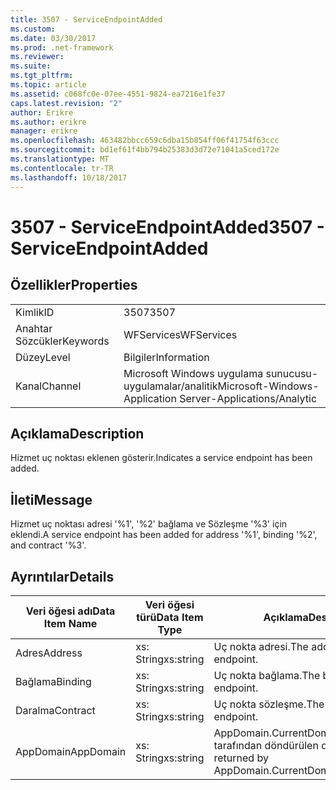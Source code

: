 ```yaml
---
title: 3507 - ServiceEndpointAdded
ms.custom: 
ms.date: 03/30/2017
ms.prod: .net-framework
ms.reviewer: 
ms.suite: 
ms.tgt_pltfrm: 
ms.topic: article
ms.assetid: c068fc0e-07ee-4551-9824-ea7216e1fe37
caps.latest.revision: "2"
author: Erikre
ms.author: erikre
manager: erikre
ms.openlocfilehash: 463482bbcc659c6dba15b854ff06f41754f63ccc
ms.sourcegitcommit: bd1ef61f4bb794b25383d3d72e71041a5ced172e
ms.translationtype: MT
ms.contentlocale: tr-TR
ms.lasthandoff: 10/18/2017
---
```

# <a name="3507---serviceendpointadded"></a><span data-ttu-id="2225e-102">3507 - ServiceEndpointAdded</span><span class="sxs-lookup"><span data-stu-id="2225e-102">3507 - ServiceEndpointAdded</span></span>
## <a name="properties"></a><span data-ttu-id="2225e-103">Özellikler</span><span class="sxs-lookup"><span data-stu-id="2225e-103">Properties</span></span>  
  
|||  
|-|-|  
|<span data-ttu-id="2225e-104">Kimlik</span><span class="sxs-lookup"><span data-stu-id="2225e-104">ID</span></span>|<span data-ttu-id="2225e-105">3507</span><span class="sxs-lookup"><span data-stu-id="2225e-105">3507</span></span>|  
|<span data-ttu-id="2225e-106">Anahtar Sözcükler</span><span class="sxs-lookup"><span data-stu-id="2225e-106">Keywords</span></span>|<span data-ttu-id="2225e-107">WFServices</span><span class="sxs-lookup"><span data-stu-id="2225e-107">WFServices</span></span>|  
|<span data-ttu-id="2225e-108">Düzey</span><span class="sxs-lookup"><span data-stu-id="2225e-108">Level</span></span>|<span data-ttu-id="2225e-109">Bilgiler</span><span class="sxs-lookup"><span data-stu-id="2225e-109">Information</span></span>|  
|<span data-ttu-id="2225e-110">Kanal</span><span class="sxs-lookup"><span data-stu-id="2225e-110">Channel</span></span>|<span data-ttu-id="2225e-111">Microsoft Windows uygulama sunucusu-uygulamalar/analitik</span><span class="sxs-lookup"><span data-stu-id="2225e-111">Microsoft-Windows-Application Server-Applications/Analytic</span></span>|  
  
## <a name="description"></a><span data-ttu-id="2225e-112">Açıklama</span><span class="sxs-lookup"><span data-stu-id="2225e-112">Description</span></span>  
 <span data-ttu-id="2225e-113">Hizmet uç noktası eklenen gösterir.</span><span class="sxs-lookup"><span data-stu-id="2225e-113">Indicates a service endpoint has been added.</span></span>  
  
## <a name="message"></a><span data-ttu-id="2225e-114">İleti</span><span class="sxs-lookup"><span data-stu-id="2225e-114">Message</span></span>  
 <span data-ttu-id="2225e-115">Hizmet uç noktası adresi '%1', '%2' bağlama ve Sözleşme '%3' için eklendi.</span><span class="sxs-lookup"><span data-stu-id="2225e-115">A service endpoint has been added for address '%1', binding '%2', and contract '%3'.</span></span>  
  
## <a name="details"></a><span data-ttu-id="2225e-116">Ayrıntılar</span><span class="sxs-lookup"><span data-stu-id="2225e-116">Details</span></span>  
  
|<span data-ttu-id="2225e-117">Veri öğesi adı</span><span class="sxs-lookup"><span data-stu-id="2225e-117">Data Item Name</span></span>|<span data-ttu-id="2225e-118">Veri öğesi türü</span><span class="sxs-lookup"><span data-stu-id="2225e-118">Data Item Type</span></span>|<span data-ttu-id="2225e-119">Açıklama</span><span class="sxs-lookup"><span data-stu-id="2225e-119">Description</span></span>|  
|--------------------|--------------------|-----------------|  
|<span data-ttu-id="2225e-120">Adres</span><span class="sxs-lookup"><span data-stu-id="2225e-120">Address</span></span>|<span data-ttu-id="2225e-121">xs: String</span><span class="sxs-lookup"><span data-stu-id="2225e-121">xs:string</span></span>|<span data-ttu-id="2225e-122">Uç nokta adresi.</span><span class="sxs-lookup"><span data-stu-id="2225e-122">The address of the endpoint.</span></span>|  
|<span data-ttu-id="2225e-123">Bağlama</span><span class="sxs-lookup"><span data-stu-id="2225e-123">Binding</span></span>|<span data-ttu-id="2225e-124">xs: String</span><span class="sxs-lookup"><span data-stu-id="2225e-124">xs:string</span></span>|<span data-ttu-id="2225e-125">Uç nokta bağlama.</span><span class="sxs-lookup"><span data-stu-id="2225e-125">The binding of the endpoint.</span></span>|  
|<span data-ttu-id="2225e-126">Daralma</span><span class="sxs-lookup"><span data-stu-id="2225e-126">Contract</span></span>|<span data-ttu-id="2225e-127">xs: String</span><span class="sxs-lookup"><span data-stu-id="2225e-127">xs:string</span></span>|<span data-ttu-id="2225e-128">Uç nokta sözleşme.</span><span class="sxs-lookup"><span data-stu-id="2225e-128">The contract of the endpoint.</span></span>|  
|<span data-ttu-id="2225e-129">AppDomain</span><span class="sxs-lookup"><span data-stu-id="2225e-129">AppDomain</span></span>|<span data-ttu-id="2225e-130">xs: String</span><span class="sxs-lookup"><span data-stu-id="2225e-130">xs:string</span></span>|<span data-ttu-id="2225e-131">AppDomain.CurrentDomain.FriendlyName tarafından döndürülen dize.</span><span class="sxs-lookup"><span data-stu-id="2225e-131">The string returned by AppDomain.CurrentDomain.FriendlyName.</span></span>|
